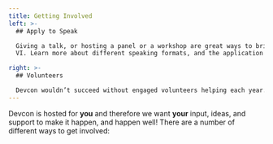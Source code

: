 ```yaml
---
title: Getting Involved
left: >-
  ## Apply to Speak

  Giving a talk, or hosting a panel or a workshop are great ways to bring in your ideas and vision. If you are working on improving the world through decentralization and by using Ethereum, you can apply to speak at Devcon 
  VI. Learn more about different speaking formats, and the application process.

right: >-
  ## Volunteers

  Devcon wouldn’t succeed without engaged volunteers helping each year. Volunteers bring a huge value to the conference, and this role is a unique opportunity for those new to Ethereum to attend, learn, and get involved in the ecosystem. If you want to join 100+ other amazing, passionate volunteers at Devcon VI in Bogotá, apply here.
---
```


Devcon is hosted for **you** and therefore we want **your** input, ideas, and support to make it happen, and happen well! There are a number of different ways to get involved:
